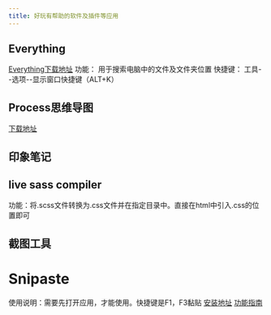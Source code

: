 ```yaml
---
title: 好玩有帮助的软件及插件等应用
---
```



## Everything
[Everything下载地址](https://www.voidtools.com/zh-cn/)
功能：
    用于搜索电脑中的文件及文件夹位置
快捷键：
    工具--选项--显示窗口快捷键（ALT+K）

## Process思维导图
[下载地址](https://www.processon.com/)


## 印象笔记

## live sass compiler
功能：将.scss文件转换为.css文件并在指定目录中。直接在html中引入.css的位置即可


## 截图工具
# Snipaste
使用说明：需要先打开应用，才能使用。快捷键是F1，F3黏贴
[安装地址](https://apps.microsoft.com/detail/9P1WXPKB68KX?rtc=1&hl=zh-cn&gl=CN)
[功能指南](https://docs.snipaste.com/zh-cn/)